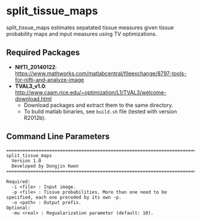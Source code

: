# split_tissue_maps

split_tissue_maps estimates sepatated tissue measures given tissue probability maps and input measures using TV optimizations.

## Required Packages
* **NIfTI_20140122**: https://www.mathworks.com/matlabcentral/fileexchange/8797-tools-for-nifti-and-analyze-image
* **TVAL3_v1.0**: http://www.caam.rice.edu/~optimization/L1/TVAL3/welcome-download.html
  * Download packages and extract them to the same directory.
  * To build matlab binaries, see ```build.sh``` file (tested with version R2012b).

## Command Line Parameters
```
==========================================================================
split_tissue_maps
  Version 1.0
  Developed by Dongjin Kwon
==========================================================================

Required:
  -i <file> : Input image.
  -p <file> : Tissue probabilities. More than one need to be specified, each one preceded by its own -p.
  -o <path> : Output prefix.
Optional:
  -mu <real> : Regualarization parameter (default: 10).
```
